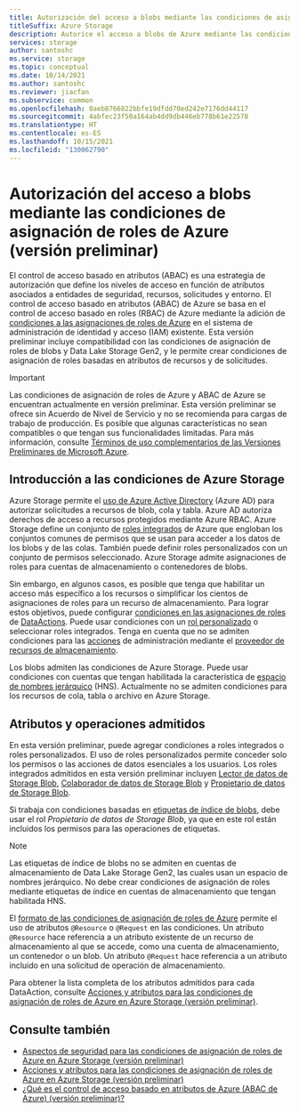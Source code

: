 ```yaml
---
title: Autorización del acceso a blobs mediante las condiciones de asignación de roles de Azure (versión preliminar)
titleSuffix: Azure Storage
description: Autorice el acceso a blobs de Azure mediante las condiciones de asignación de roles de Azure y el control de acceso basado en atributos (ABAC) de Azure. Defina condiciones en las asignaciones de roles mediante atributos de almacenamiento.
services: storage
author: santoshc
ms.service: storage
ms.topic: conceptual
ms.date: 10/14/2021
ms.author: santoshc
ms.reviewer: jiacfan
ms.subservice: common
ms.openlocfilehash: 0aeb8766822bbfe19dfdd70ed242e7176dd44117
ms.sourcegitcommit: 4abfec23f50a164ab4dd9db446eb778b61e22578
ms.translationtype: HT
ms.contentlocale: es-ES
ms.lasthandoff: 10/15/2021
ms.locfileid: "130062790"
---
```

# <a name="authorize-access-to-blobs-using-azure-role-assignment-conditions-preview"></a>Autorización del acceso a blobs mediante las condiciones de asignación de roles de Azure (versión preliminar)

El control de acceso basado en atributos (ABAC) es una estrategia de autorización que define los niveles de acceso en función de atributos asociados a entidades de seguridad, recursos, solicitudes y entorno. El control de acceso basado en atributos (ABAC) de Azure se basa en el control de acceso basado en roles (RBAC) de Azure mediante la adición de [condiciones a las asignaciones de roles de Azure](../../role-based-access-control/conditions-overview.md) en el sistema de administración de identidad y acceso (IAM) existente. Esta versión preliminar incluye compatibilidad con las condiciones de asignación de roles de blobs y Data Lake Storage Gen2, y le permite crear condiciones de asignación de roles basadas en atributos de recursos y de solicitudes.

> [!IMPORTANT]
> Las condiciones de asignación de roles de Azure y ABAC de Azure se encuentran actualmente en versión preliminar.
> Esta versión preliminar se ofrece sin Acuerdo de Nivel de Servicio y no se recomienda para cargas de trabajo de producción. Es posible que algunas características no sean compatibles o que tengan sus funcionalidades limitadas.
> Para más información, consulte [Términos de uso complementarios de las Versiones Preliminares de Microsoft Azure](https://azure.microsoft.com/support/legal/preview-supplemental-terms/).

## <a name="overview-of-conditions-in-azure-storage"></a>Introducción a las condiciones de Azure Storage

Azure Storage permite el [uso de Azure Active Directory](authorize-data-access.md) (Azure AD) para autorizar solicitudes a recursos de blob, cola y tabla. Azure AD autoriza derechos de acceso a recursos protegidos mediante Azure RBAC. Azure Storage define un conjunto de [roles integrados](../../role-based-access-control/built-in-roles.md#storage) de Azure que engloban los conjuntos comunes de permisos que se usan para acceder a los datos de los blobs y de las colas. También puede definir roles personalizados con un conjunto de permisos seleccionado. Azure Storage admite asignaciones de roles para cuentas de almacenamiento o contenedores de blobs.

Sin embargo, en algunos casos, es posible que tenga que habilitar un acceso más específico a los recursos o simplificar los cientos de asignaciones de roles para un recurso de almacenamiento. Para lograr estos objetivos, puede configurar [condiciones en las asignaciones de roles](../../role-based-access-control/conditions-overview.md) de [DataActions](../../role-based-access-control/role-definitions.md#dataactions). Puede usar condiciones con un [rol personalizado](../../role-based-access-control/custom-roles.md) o seleccionar roles integrados. Tenga en cuenta que no se admiten condiciones para las [acciones](../../role-based-access-control/role-definitions.md#actions) de administración mediante el [proveedor de recursos de almacenamiento](/rest/api/storagerp).

Los blobs admiten las condiciones de Azure Storage. Puede usar condiciones con cuentas que tengan habilitada la característica de [espacio de nombres jerárquico](../blobs/data-lake-storage-namespace.md) (HNS). Actualmente no se admiten condiciones para los recursos de cola, tabla o archivo en Azure Storage.

## <a name="supported-attributes-and-operations"></a>Atributos y operaciones admitidos

En esta versión preliminar, puede agregar condiciones a roles integrados o roles personalizados. El uso de roles personalizados permite conceder solo los permisos o las acciones de datos esenciales a los usuarios. Los roles integrados admitidos en esta versión preliminar incluyen [Lector de datos de Storage Blob](../../role-based-access-control/built-in-roles.md#storage-blob-data-reader), [Colaborador de datos de Storage Blob](../../role-based-access-control/built-in-roles.md#storage-blob-data-contributor) y [Propietario de datos de Storage Blob](../../role-based-access-control/built-in-roles.md#storage-blob-data-owner).

Si trabaja con condiciones basadas en [etiquetas de índice de blobs](../blobs/storage-manage-find-blobs.md), debe usar el rol *Propietario de datos de Storage Blob*, ya que en este rol están incluidos los permisos para las operaciones de etiquetas.

> [!NOTE]
> Las etiquetas de índice de blobs no se admiten en cuentas de almacenamiento de Data Lake Storage Gen2, las cuales usan un espacio de nombres jerárquico. No debe crear condiciones de asignación de roles mediante etiquetas de índice en cuentas de almacenamiento que tengan habilitada HNS.

El [formato de las condiciones de asignación de roles de Azure](../../role-based-access-control/conditions-format.md) permite el uso de atributos `@Resource` o `@Request` en las condiciones. Un atributo `@Resource` hace referencia a un atributo existente de un recurso de almacenamiento al que se accede, como una cuenta de almacenamiento, un contenedor o un blob. Un atributo `@Request` hace referencia a un atributo incluido en una solicitud de operación de almacenamiento.

Para obtener la lista completa de los atributos admitidos para cada DataAction, consulte [Acciones y atributos para las condiciones de asignación de roles de Azure en Azure Storage (versión preliminar)](storage-auth-abac-attributes.md).

## <a name="see-also"></a>Consulte también

- [Aspectos de seguridad para las condiciones de asignación de roles de Azure en Azure Storage (versión preliminar)](storage-auth-abac-security.md)
- [Acciones y atributos para las condiciones de asignación de roles de Azure en Azure Storage (versión preliminar)](storage-auth-abac-attributes.md)
- [¿Qué es el control de acceso basado en atributos de Azure (ABAC de Azure) (versión preliminar)?](../../role-based-access-control/conditions-overview.md)